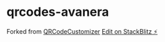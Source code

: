 # qrcodes-avanera

Forked from [QRCodeCustomizer](https://github.com/gcoro/QRCodeCustomizer)
[Edit on StackBlitz ⚡️](https://stackblitz.com/edit/github-qkmr4s-pxbkwe)